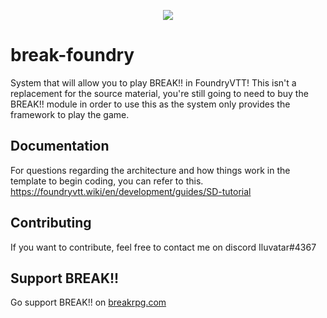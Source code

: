 
<p align="center">
  <img src="https://i.imgur.com/xzfpJOA.png">
</p>

# break-foundry
System that will allow you to play BREAK!! in FoundryVTT! This isn't a replacement for the source material, you're still going to need to buy the BREAK!! module in order to use this as the system only provides the framework to play the game.

## Documentation

For questions regarding the architecture and how things work in the template to begin coding, you can refer to this.
https://foundryvtt.wiki/en/development/guides/SD-tutorial

## Contributing

If you want to contribute, feel free to contact me on discord Iluvatar#4367

## Support BREAK!!

Go support BREAK!! on [breakrpg.com](https://www.breakrpg.com/)
